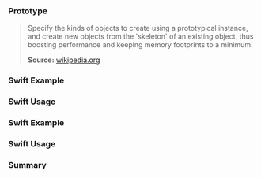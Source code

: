 ### Prototype

> Specify the kinds of objects to create using a prototypical instance, and create new objects from the 'skeleton' of an existing object, thus boosting performance and keeping memory footprints to a minimum.
>
>**Source:** [wikipedia.org](https://en.wikipedia.org/wiki/Prototype_pattern)

### Swift Example

### Swift Usage

### Swift Example

### Swift Usage

### Summary